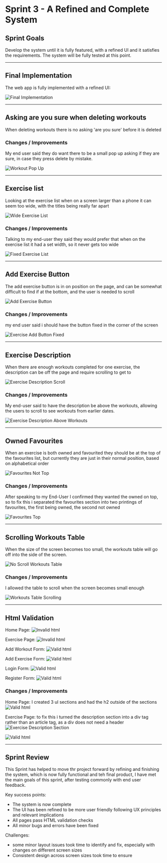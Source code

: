 # Sprint 3 - A Refined and Complete System


## Sprint Goals

Develop the system until it is fully featured, with a refined UI and it satisfies the requirements. The system will be fully tested at this point.


---

## Final Implementation

The web app is fully implemented with a refined UI:

![Final Implementation](screenshots/Sprint-3-final.gif)


---

## Asking are you sure when deleting workouts

When deleting workouts there is no asking 'are you sure' before it is deleted

### Changes / Improvements

My end user said they do want there to be a small pop up asking if they are sure, in case they press delete by mistake.

![Workout Pop Up](screenshots/workout-pop-up.png)


---

## Exercise list

Looking at the exercise list when on a screen larger than a phone it can seem too wide, with the titles being really far apart

![Wide Exercise List](screenshots/exerciselist-wide.png)

### Changes / Improvements

Talking to my end-user they said they would prefer that when on the exercise list it had a set width, so it never gets too wide

![Fixed Exercise List](screenshots/exerciselist-small.png)


---

## Add Exercise Button

The add exercise button is in on position on the page, and can be somewhat difficult to find if at the bottom, and the user is needed to scroll

![Add Exercise Button](screenshots/exercise-add.png)

### Changes / Improvements

my end user said i should have the button fixed in the corner of the screen

![Exercise Add Button Fixed](screenshots/exercise-add-fixed.png)


---

## Exercise Description

When there are enough workouts completed for one exercise, the description can be off the page and require scrolling to get to

![Exercise Description Scroll](screenshots/exercise-description.gif)

### Changes / Improvements

My end-user said to have the description be above the workouts, allowing the users to scroll to see workouts from earlier dates.

![Exercise Description Above Workouts](screenshots/exercise-description-above.png)


---

## Owned Favourites

When an exercise is both owned and favourited they should be at the top of the favourites list, but currently they are just in their normal position, based on alphabetical order

![Favourites Not Top](screenshots/exercise-add-fixed.png)

### Changes / Improvements

After speaking to my End-User I confirmed they wanted the owned on top, so to fix this i separated the favourites section into two printings of favourites, the first being owned, the second not owned

![Favourites Top](screenshots/exercise-favouites-owned.png)

---

## Scrolling Workouts Table

When the size of the screen becomes too small, the workouts table will go off into the side of the screen.

![No Scroll Workouts Table](screenshots/workouts-table-no-scroll.png)

### Changes / Improvements

I allowed the table to scroll when the screen becomes small enough

![Workouts Table Scrolling](screenshots/scrolling-workouts.gif)

---

## Html Validation

Home Page:
![Invalid html](screenshots/html-invalid-home.png)

Exercise Page:
![Invalid html](screenshots/html-invalid-exercise.png)

Add Workout Form:
![Valid html](screenshots/html-valid.png)

Add Exercise Form:
![Valid html](screenshots/html-valid.png)

Login Form:
![Valid html](screenshots/html-valid.png)

Register Form:
![Valid html](screenshots/html-valid.png)

### Changes / Improvements

Home Page:
I created 3 ul sections and had the h2 outside of the sections
![Valid html](screenshots/html-valid.png)

Exercise Page:
to fix this i turned the description section into a div tag rather than an article tag, as a div does not need a header
![Exercise Description Section](screenshots/exercise-description.png)

![Valid html](screenshots/html-valid.png)


---

## Sprint Review

This Sprint has helped to move thr project forward by refining and finishing the system, which is now fully functional and teh final product, I have met the main goals of this sprint, after testing commonly with end user feedback.

Key success points:
- The system is now complete
- The UI has been refined to be more user friendly following UX principles and relevant implications
- All pages pass HTML validation checks
- All minor bugs and errors have been fixed

Challenges:
- some minor layout issues took time to identify and fix, especially with changes on different screen sizes
- Consistent design across screen sizes took time to ensure

